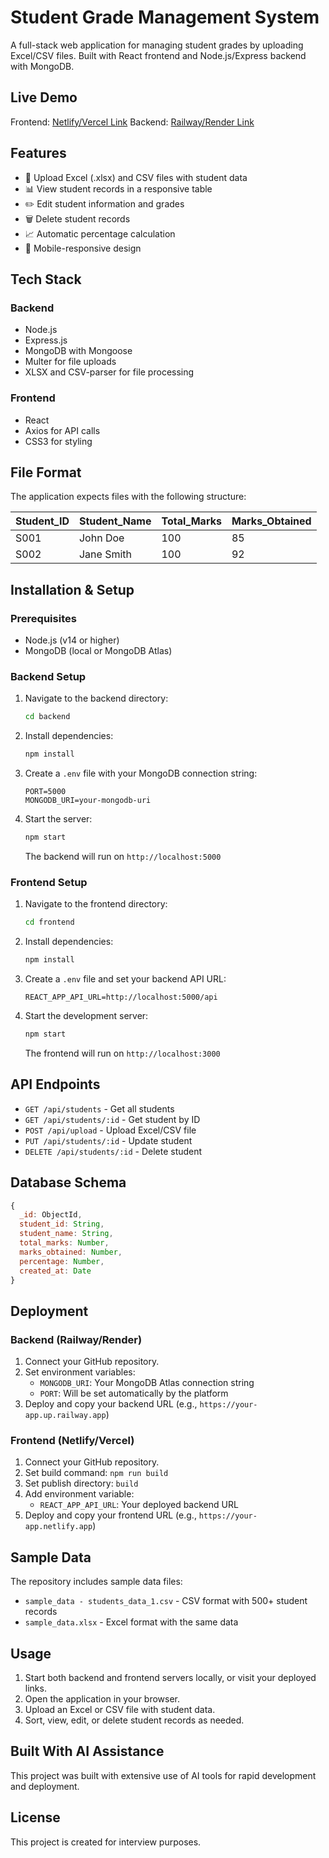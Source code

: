 # Student Grade Management System

A full-stack web application for managing student grades by uploading Excel/CSV files. Built with React frontend and Node.js/Express backend with MongoDB.

## Live Demo

Frontend: [Netlify/Vercel Link](#)
Backend: [Railway/Render Link](#)

## Features

- 📁 Upload Excel (.xlsx) and CSV files with student data
- 📊 View student records in a responsive table
- ✏️ Edit student information and grades
- 🗑️ Delete student records
- 📈 Automatic percentage calculation
- 📱 Mobile-responsive design

## Tech Stack

### Backend

- Node.js
- Express.js
- MongoDB with Mongoose
- Multer for file uploads
- XLSX and CSV-parser for file processing

### Frontend

- React
- Axios for API calls
- CSS3 for styling

## File Format

The application expects files with the following structure:

| Student_ID | Student_Name | Total_Marks | Marks_Obtained |
| ---------- | ------------ | ----------- | -------------- |
| S001       | John Doe     | 100         | 85             |
| S002       | Jane Smith   | 100         | 92             |

## Installation & Setup

### Prerequisites

- Node.js (v14 or higher)
- MongoDB (local or MongoDB Atlas)

### Backend Setup

1. Navigate to the backend directory:
   ```bash
   cd backend
   ```
2. Install dependencies:
   ```bash
   npm install
   ```
3. Create a `.env` file with your MongoDB connection string:
   ```env
   PORT=5000
   MONGODB_URI=your-mongodb-uri
   ```
4. Start the server:
   ```bash
   npm start
   ```
   The backend will run on `http://localhost:5000`

### Frontend Setup

1. Navigate to the frontend directory:
   ```bash
   cd frontend
   ```
2. Install dependencies:
   ```bash
   npm install
   ```
3. Create a `.env` file and set your backend API URL:
   ```env
   REACT_APP_API_URL=http://localhost:5000/api
   ```
4. Start the development server:
   ```bash
   npm start
   ```
   The frontend will run on `http://localhost:3000`

## API Endpoints

- `GET /api/students` - Get all students
- `GET /api/students/:id` - Get student by ID
- `POST /api/upload` - Upload Excel/CSV file
- `PUT /api/students/:id` - Update student
- `DELETE /api/students/:id` - Delete student

## Database Schema

```javascript
{
  _id: ObjectId,
  student_id: String,
  student_name: String,
  total_marks: Number,
  marks_obtained: Number,
  percentage: Number,
  created_at: Date
}
```

## Deployment

### Backend (Railway/Render)

1. Connect your GitHub repository.
2. Set environment variables:
   - `MONGODB_URI`: Your MongoDB Atlas connection string
   - `PORT`: Will be set automatically by the platform
3. Deploy and copy your backend URL (e.g., `https://your-app.up.railway.app`)

### Frontend (Netlify/Vercel)

1. Connect your GitHub repository.
2. Set build command: `npm run build`
3. Set publish directory: `build`
4. Add environment variable:
   - `REACT_APP_API_URL`: Your deployed backend URL
5. Deploy and copy your frontend URL (e.g., `https://your-app.netlify.app`)

## Sample Data

The repository includes sample data files:

- `sample_data - students_data_1.csv` - CSV format with 500+ student records
- `sample_data.xlsx` - Excel format with the same data

## Usage

1. Start both backend and frontend servers locally, or visit your deployed links.
2. Open the application in your browser.
3. Upload an Excel or CSV file with student data.
4. Sort, view, edit, or delete student records as needed.

## Built With AI Assistance

This project was built with extensive use of AI tools for rapid development and deployment.

## License

This project is created for interview purposes.
